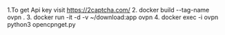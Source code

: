 1.To get Api key visit https://2captcha.com/
2. docker build --tag-name ovpn . 
3. docker run -it -d -v ~/download:app ovpn 
4. docker exec -i ovpn  python3 opencpnget.py 

